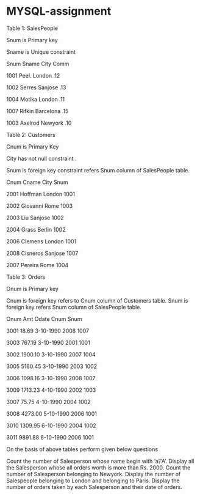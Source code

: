 # MYSQL-assignment
Table 1: SalesPeople

Snum is Primary key

Sname is Unique constraint

Snum Sname City Comm

1001 Peel. London .12

1002  Serres Sanjose .13

1004 Motika London .11

1007 Rifkin Barcelona .15

1003 Axelrod Newyork .10



Table 2: Customers

Cnum is Primary Key

City has not null constraint .

Snum is foreign key constraint refers Snum column of SalesPeople table.

Cnum Cname City Snum

2001  Hoffman London 1001

2002  Giovanni Rome 1003

2003  Liu Sanjose 1002

2004  Grass Berlin 1002

2006 Clemens London 1001

2008 Cisneros Sanjose 1007

2007 Pereira Rome 1004



Table 3: Orders

Onum is Primary key

Cnum is foreign key refers to Cnum column of Customers table. Snum is foreign key refers Snum column of SalesPeople table.

Onum Amt Odate Cnum Snum

3001 18.69 3-10-1990 2008 1007

3003 767.19 3-10-1990 2001 1001

3002 1900.10 3-10-1990 2007 1004

3005  5160.45 3-10-1990 2003 1002

3006  1098.16 3-10-1990 2008 1007

3009 1713.23 4-10-1990 2002 1003

3007  75.75 4-10-1990 2004 1002

3008  4273.00 5-10-1990 2006 1001

3010  1309.95 6-10-1990 2004 1002

3011  9891.88 6-10-1990 2006 1001



On the basis of above tables perform given below questions

 Count the number of Salesperson whose name begin with ‘a’/’A’.
 Display all the Salesperson whose all orders worth is more than Rs. 2000.
 Count the number of Salesperson belonging to Newyork.
 Display the number of Salespeople belonging to London and belonging to Paris.
Display the number of orders taken by each Salesperson and their date of orders.
